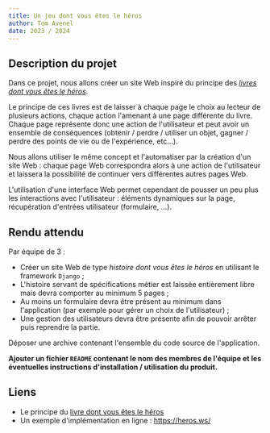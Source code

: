 ```yaml
---
title: Un jeu dont vous êtes le héros
author: Tom Avenel
date: 2023 / 2024
---
```


## Description du projet

Dans ce projet, nous allons créer un site Web inspiré du principe des [_livres dont vous êtes le héros_][livre-heros].

Le principe de ces livres est de laisser à chaque page le choix au lecteur de plusieurs actions, chaque action l'amenant à une page différente du livre. Chaque page représente donc une action de l'utilisateur et peut avoir un ensemble de conséquences (obtenir / perdre / utiliser un objet, gagner / perdre des points de vie ou de l'expérience, etc...).

Nous allons utiliser le même concept et l'automatiser par la création d'un site Web : chaque page Web correspondra alors à une action de l'utilisateur et laissera la possibilité de continuer vers différentes autres pages Web.

L'utilisation d'une interface Web permet cependant de pousser un peu plus les interactions avec l'utilisateur : éléments dynamiques sur la page, récupération d'entrées utilisateur (formulaire, ...).

## Rendu attendu

Par équipe de 3 :

- Créer un site Web de type _histoire dont vous êtes le héros_ en utilisant le framework `Django` ;
- L'histoire servant de spécifications métier est laissée entièrement libre mais devra comporter au minimum 5 pages ;
- Au moins un formulaire devra être présent au minimum dans l'application (par exemple pour gérer un choix de l'utilisateur) ;
- Une gestion des utilisateurs devra être présente afin de pouvoir arrêter puis reprendre la partie.

Déposer une archive contenant l'ensemble du code source de l'application.

**Ajouter un fichier `README` contenant le nom des membres de l'équipe et les éventuelles instructions d'installation / utilisation du produit.**

## Liens

- Le principe du [livre dont vous êtes le héros][livre-heros]
- Un exemple d'implémentation en ligne : <https://heros.ws/>

[livre-heros]: https://fr.wikipedia.org/wiki/Un_livre_dont_vous_%C3%AAtes_le_h%C3%A9ros
